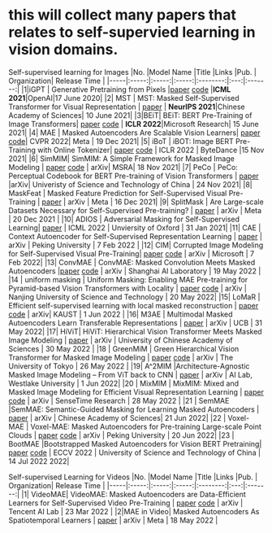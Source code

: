 # this will collect many papers that relates to self-supervied learning in vision domains.


Self-supervised learning for Images
|No.  |Model Name |Title |Links |Pub. | Organization| Release Time |
|-----|:-----:|:-----:|:-----:|:--------:|:---:|:-------:|
|1|iGPT |	Generative Pretraining from Pixels |[paper](http://proceedings.mlr.press/v119/chen20s/chen20s.pdf) [code](https://github.com/openai/image-gpt) |__ICML 2021__|OpenAI|17 June 2020|
|2| MST | MST: Masked Self-Supervised Transformer for Visual Representation | [paper](https://arxiv.org/pdf/2106.05656.pdf) | __NeurIPS 2021__|Chinese Academy of Sciences| 10 June 2021|
|3|BEiT| BEiT: BERT Pre-Training of Image Transformers| [paper](https://arxiv.org/abs/2106.08254) [code](https://github.com/microsoft/unilm/tree/master/beit) | __ICLR 2022__|Microsoft Research| 15 June 2021|
|4| MAE | Masked Autoencoders Are Scalable Vision Learners| [paper](https://arxiv.org/pdf/2111.06377.pdf) [code](https://github.com/facebookresearch/mae)| CVPR 2022| Meta | 19 Dec 2021|
|5| iBoT | iBOT: Image BERT Pre-Training with Online Tokenizer| [paper](https://arxiv.org/pdf/2111.07832.pdf) [code](https://github.com/bytedance/ibot) | ICLR 2022 | ByteDance |15 Nov 2021| 
|6| SimMIM| SimMIM: A Simple Framework for Masked Image Modeling | [paper](https://arxiv.org/pdf/2111.09886.pdf) [code](https://github.com/microsoft/SimMIM) | arXiv| MSRA| 18 Nov 2021| 
|7| PeCo | 	PeCo: Perceptual Codebook for BERT Pre-training of Vision Transformers | [paper](https://arxiv.org/pdf/2111.12710.pdf) |arXiv|  Univeristy of Science and Technology of China | 24 Nov 2021|
|8| MaskFeat | 	Masked Feature Prediction for Self-Supervised Visual Pre-Training | [paper](https://arxiv.org/pdf/2112.09133.pdf) | arXiv | Meta | 16 Dec 2021|
|9| SplitMask | Are Large-scale Datasets Necessary for Self-Supervised Pre-training? | [paper](https://arxiv.org/pdf/2112.10740.pdf) | arXiv | Meta | 20 Dec 2021 | 
|10| ADIOS | Adversarial Masking for Self-Supervised Learning| [paper](https://arxiv.org/pdf/2201.13100.pdf) | ICML 2022 | Unviersity of Oxford | 31 Jan 2021|
|11| CAE | Context Autoencoder for Self-Supervised Representation Learning | [paper](https://arxiv.org/pdf/2202.03026.pdf) | arXiv | Peking University | 7 Feb 2022 |
|12| CIM| Corrupted Image Modeling for Self-Supervised Visual Pre-Training| [paper](https://arxiv.org/pdf/2202.03382.pdf) [code](https://github.com/microsoft/unilm) | arXiv | Microsoft | 7 Feb 2022|
|13| ConvMAE | ConvMAE: Masked Convolution Meets Masked Autoencoders |[paper](https://arxiv.org/pdf/2205.03892.pdf) [code](https://github.com/Alpha-VL/ConvMAE) | arXiv | Shanghai AI Laboratory |  19 May 2022 |
|14 | uniform masking | Uniform Masking: Enabling MAE Pre-training for Pyramid-based Vision Transformers with Locality | [paper](https://arxiv.org/pdf/2205.10063.pdf)  [code](https://github.com/implus/UM-MAE) | arXiv | Nanjing University of Science and Technology | 20 May 2022|
|15| LoMaR | Efficient self-supervised learning with local masked reconstruction | [paper](https://arxiv.org/pdf/2206.00790.pdf) [code](https://github.com/junchen14/LoMaR) | arXiv| KAUST | 1 Jun 2022 |
|16| M3AE | Multimodal Masked Autoencoders Learn Transferable Representations | [paper](https://arxiv.org/pdf/2205.14204.pdf) | arXiv | UCB | 31 May 2022|
|17| HiViT| HiViT: Hierarchical Vision Transformer Meets Masked Image Modeling | [paper](https://arxiv.org/pdf/2205.14949.pdf) | arXiv | University of Chinese Academy of Sciences | 30 May 2022 |
|18 | GreenMiM |  Green Hierarchical Vision Transformer for Masked Image Modeling | [paper](https://arxiv.org/pdf/2205.13515v1.pdf) [code](https://github.com/LayneH/GreenMIM) | arXiv | The University of Tokyo | 26 May 2022 | 
|19| A^2MIM |Architecture-Agnostic Masked Image Modeling – From ViT back to CNN   | [paper](https://arxiv.org/pdf/2205.13943.pdf) | arXiv | AI Lab, Westlake University | 1 Jun 2022|
|20 | MixMIM | MixMIM: Mixed and Masked Image Modeling for Efficient Visual Representation Learning | [paper](https://arxiv.org/pdf/2205.13137.pdf) [code](https://github.com/Sense-X/MixMIM) | arXiv | SenseTime Research |  28 May 2022 |
|21 | SemMAE |SemMAE: Semantic-Guided Masking for Learning Masked Autoencoders | [paper](https://arxiv.org/pdf/2206.10207.pdf) | arXiv | Chinese Academy of Sciences| 21 Jun 2022|
|22 | Voxel-MAE | Voxel-MAE: Masked Autoencoders for Pre-training Large-scale Point Clouds | [paper](https://arxiv.org/pdf/2206.09900.pdf) [code](https://github.com/chaytonmin/Voxel-MAE) | arXiv | Peking University | 20 Jun 2022|
|23 | BootMAE |Bootstrapped Masked Autoencoders for Vision BERT Pretraining| [paper](https://arxiv.org/pdf/2207.07116.pdf) [code](https://github.com/LightDXY/BootMAE) | ECCV 2022 | University of Science and Technology of China | 14 Jul 2022 2022|

Self-supervised Learning for Videos
|No.  |Model Name |Title |Links |Pub. | Organization| Release Time |
|-----|:-----:|:-----:|:-----:|:--------:|:---:|:-------:|
|1| VideoMAE| VideoMAE: Masked Autoencoders are Data-Efficient Learners for Self-Supervised Video Pre-Training | [paper](https://arxiv.org/abs/2203.12602) [code](https://github.com/MCG-NJU/VideoMAE) | arXiv |  Tencent AI Lab | 23 Mar 2022 |
|2|MAE in Video| Masked Autoencoders As Spatiotemporal Learners | [paper](https://arxiv.org/pdf/2205.09113.pdf) | arXiv | Meta | 18 May 2022 |
